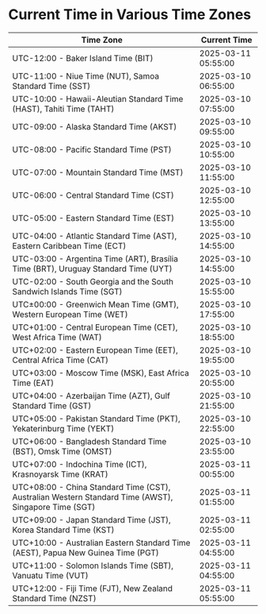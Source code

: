 # Current Time in Various Time Zones

| Time Zone | Current Time |
|-----------|--------------|
| UTC-12:00 - Baker Island Time (BIT) | 2025-03-11 05:55:00 |
| UTC-11:00 - Niue Time (NUT), Samoa Standard Time (SST) | 2025-03-10 06:55:00 |
| UTC-10:00 - Hawaii-Aleutian Standard Time (HAST), Tahiti Time (TAHT) | 2025-03-10 07:55:00 |
| UTC-09:00 - Alaska Standard Time (AKST) | 2025-03-10 09:55:00 |
| UTC-08:00 - Pacific Standard Time (PST) | 2025-03-10 10:55:00 |
| UTC-07:00 - Mountain Standard Time (MST) | 2025-03-10 11:55:00 |
| UTC-06:00 - Central Standard Time (CST) | 2025-03-10 12:55:00 |
| UTC-05:00 - Eastern Standard Time (EST) | 2025-03-10 13:55:00 |
| UTC-04:00 - Atlantic Standard Time (AST), Eastern Caribbean Time (ECT) | 2025-03-10 14:55:00 |
| UTC-03:00 - Argentina Time (ART), Brasília Time (BRT), Uruguay Standard Time (UYT) | 2025-03-10 14:55:00 |
| UTC-02:00 - South Georgia and the South Sandwich Islands Time (SGT) | 2025-03-10 15:55:00 |
| UTC±00:00 - Greenwich Mean Time (GMT), Western European Time (WET) | 2025-03-10 17:55:00 |
| UTC+01:00 - Central European Time (CET), West Africa Time (WAT) | 2025-03-10 18:55:00 |
| UTC+02:00 - Eastern European Time (EET), Central Africa Time (CAT) | 2025-03-10 19:55:00 |
| UTC+03:00 - Moscow Time (MSK), East Africa Time (EAT) | 2025-03-10 20:55:00 |
| UTC+04:00 - Azerbaijan Time (AZT), Gulf Standard Time (GST) | 2025-03-10 21:55:00 |
| UTC+05:00 - Pakistan Standard Time (PKT), Yekaterinburg Time (YEKT) | 2025-03-10 22:55:00 |
| UTC+06:00 - Bangladesh Standard Time (BST), Omsk Time (OMST) | 2025-03-10 23:55:00 |
| UTC+07:00 - Indochina Time (ICT), Krasnoyarsk Time (KRAT) | 2025-03-11 00:55:00 |
| UTC+08:00 - China Standard Time (CST), Australian Western Standard Time (AWST), Singapore Time (SGT) | 2025-03-11 01:55:00 |
| UTC+09:00 - Japan Standard Time (JST), Korea Standard Time (KST) | 2025-03-11 02:55:00 |
| UTC+10:00 - Australian Eastern Standard Time (AEST), Papua New Guinea Time (PGT) | 2025-03-11 04:55:00 |
| UTC+11:00 - Solomon Islands Time (SBT), Vanuatu Time (VUT) | 2025-03-11 04:55:00 |
| UTC+12:00 - Fiji Time (FJT), New Zealand Standard Time (NZST) | 2025-03-11 05:55:00 |
